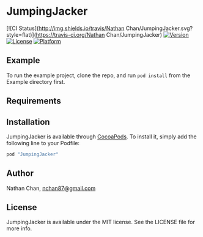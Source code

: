 # JumpingJacker

[![CI Status](http://img.shields.io/travis/Nathan Chan/JumpingJacker.svg?style=flat)](https://travis-ci.org/Nathan Chan/JumpingJacker)
[![Version](https://img.shields.io/cocoapods/v/JumpingJacker.svg?style=flat)](http://cocoapods.org/pods/JumpingJacker)
[![License](https://img.shields.io/cocoapods/l/JumpingJacker.svg?style=flat)](http://cocoapods.org/pods/JumpingJacker)
[![Platform](https://img.shields.io/cocoapods/p/JumpingJacker.svg?style=flat)](http://cocoapods.org/pods/JumpingJacker)

## Example

To run the example project, clone the repo, and run `pod install` from the Example directory first.

## Requirements

## Installation

JumpingJacker is available through [CocoaPods](http://cocoapods.org). To install
it, simply add the following line to your Podfile:

```ruby
pod "JumpingJacker"
```

## Author

Nathan Chan, nchan87@gmail.com

## License

JumpingJacker is available under the MIT license. See the LICENSE file for more info.
